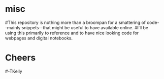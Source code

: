 # misc
#This repository is nothing more than a broompan for a smattering of code--mainly snippets--that might be useful to have available online.
#I'll be using this primarily to reference and to have nice looking code for webpages and digital notebooks.
#
#
#
# Cheers
#-TKelly

